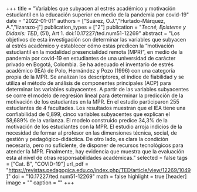+++
title = "Variables que subyacen al estrés académico y motivación estudiantil en la educación superior en medio de la pandemia por covid-19"
date = "2022-01-01"
authors = ["Suárez, O.J.","Hurtado-Márquez, A.","lizarazo-j"]
publication_types = ["2"]
publication = "*Tecné, Episteme y Didaxis: TED*, (51), Art 1. doi:10.17227/ted.num51-12269"
abstract = "Los objetivos de esta investigación son determinar las variables que subyacen al estrés académico y establecer cómo estas predicen la “motivación estudiantil en la modalidad presencialidad remota (MPR)”, en medio de la pandemia por covid-19 en estudiantes de una universidad de carácter privado en Bogotá, Colombia. Se ha adecuado el inventario de estrés académico (IEA) de Polo, Hernández y Pozo (1996) con una categoría propia de la MPR. Se analizan los descriptores, el índice de fiabilidad y se utiliza el método de análisis de componentes principales (ACP) para determinar las variables subyacentes. A partir de las variables subyacentes se corre el modelo de regresión lineal para determinar la predicción de la motivación de los estudiantes en la MPR. En el estudio participaron 255 estudiantes de 4 facultades. Los resultados muestran que el IEA tiene una confiabilidad de 0,899, cinco variables subyacentes que explican el 58,689% de la varianza. El modelo construido predice 34,3% de la motivación de los estudiantes con la MPR. El estudio arroja indicios de la necesidad de formar al profesor en las dimensiones técnica, social, de gestión y pedagógico-didáctica. De otro lado, es clara la condición necesaria, pero no suficiente, de disponer de recursos tecnológicos para atender la MPR. Finalmente, hay evidencia que muestra que la evaluación esta al nivel de otras responsabilidades académicas."
selected = false
tags = ["Cat. B", "COVID-19"]
url_pdf = "https://revistas.pedagogica.edu.co/index.php/TED/article/view/12269/10491"
doi = "10.17227/ted.num51-12269"
math = false
highlight = true
[header]
image = ""
caption = ""
+++
